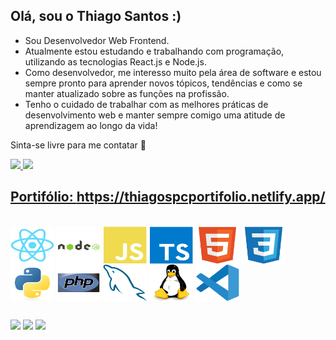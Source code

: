 ## Olá, sou o Thiago Santos :)
- Sou Desenvolvedor Web Frontend.
- Atualmente estou estudando e trabalhando com programação, utilizando as tecnologias React.js e Node.js.
- Como desenvolvedor, me interesso muito pela área de software e estou sempre pronto para aprender novos tópicos, tendências e como se manter atualizado sobre as funções na profissão.
- Tenho o cuidado de trabalhar com as melhores práticas de desenvolvimento web e manter sempre comigo uma atitude de aprendizagem ao longo da vida!

Sinta-se livre para me contatar 🙂

<div>
  <a href="https://github.com/Thiagospc">
  <img height="180em" src="https://github-readme-stats.vercel.app/api?username=Thiagospc&show_icons=true&theme=dark&include_all_commits=true&count_private=true"/>
  <img height="180em" src="https://github-readme-stats.vercel.app/api/top-langs/?username=Thiagospc&layout=compact&langs_count=7&theme=dark"/>
</div>
  
 ## Portifólio: https://thiagospcportifolio.netlify.app/
  
<div style="display: inline_block"><br>
  <!-- ícones do linguagens -->
<img align="center" alt="Thiago-React" height="60" width="70" src="https://raw.githubusercontent.com/devicons/devicon/master/icons/react/react-original.svg">
<img align="center" alt="Thiago-Nodejs" height="60" width="70" src="https://github.com/devicons/devicon/blob/master/icons/nodejs/nodejs-original-wordmark.svg">
<img align="center" alt="Thiago-Js" height="60" width="70" src="https://raw.githubusercontent.com/devicons/devicon/master/icons/javascript/javascript-plain.svg">
<img align="center" alt="Thiago-Ts" height="60" width="70" src="https://raw.githubusercontent.com/devicons/devicon/master/icons/typescript/typescript-plain.svg">
<img align="center" alt="Thiago-HTML" height="60" width="70" src="https://raw.githubusercontent.com/devicons/devicon/master/icons/html5/html5-original.svg">
<img align="center" alt="Thiago-CSS" height="60" width="70" src="https://raw.githubusercontent.com/devicons/devicon/master/icons/css3/css3-original.svg">
<img align="center" alt="Thiago-Python" height="60" width="70" src="https://raw.githubusercontent.com/devicons/devicon/master/icons/python/python-original.svg">
<img align="center" alt="Thiago-PHP" height="60" width="70" src="https://github.com/devicons/devicon/blob/master/icons/php/php-original.svg">
<img align="center" alt="Thiago-MySQL" height="60" width="70" src="https://raw.githubusercontent.com/devicons/devicon/master/icons/mysql/mysql-original.svg">
<img align="center" alt="Thiago-Linux"   height="60" width="70" src="https://github.com/devicons/devicon/blob/master/icons/linux/linux-original.svg">
<img align="center" alt="Thiago-VSCODE"   height="60" width="70" src="https://github.com/devicons/devicon/blob/master/icons/vscode/vscode-original.svg">

  <!-- <img align="right" alt="Thiago-picture" height="150" style="border-radius:50px;" src="![thiago](https://user-images.githubusercontent.com/64646796/193579900-a3aba8bf-85b0-4b17-8fbb-975d51ad0efb.jpeg)"> -->
</div>
  
##

<div> 
  <a href = "mailto:thiago.spc1029@gmail.com"><img src="https://img.shields.io/badge/-Gmail-%23333?style=for-the-badge&logo=gmail&logoColor=white" target="_blank"></a>
  <a href = "https://api.whatsapp.com/send?phone=5591980659587&text=Oi"><img src="https://img.shields.io/badge/WhatsApp-25D366?style=for-the-badge&logo=whatsapp&logoColor=white"></a>
  <a href="https://discord.gg/502963002182729749" target="_blank"><img src="https://img.shields.io/badge/Discord-7289DA?style=for-the-badge&logo=discord&logoColor=white" target="_blank"></a>
  </div>
  
